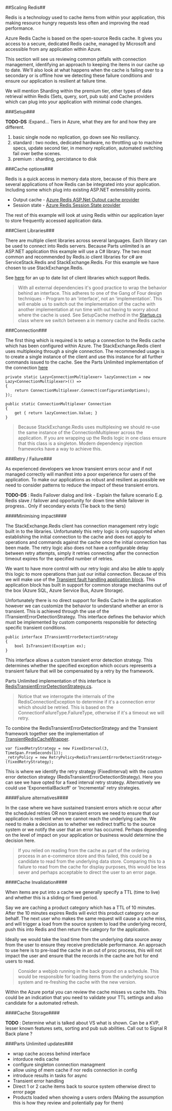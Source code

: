 ##Scaling Redis##

Redis is a technology used to cache items from within your application, this making resource hungry requests less often and improving the read performance.

Azure Redis Cache is based on the open-source Redis cache. It gives you access to a secure, dedicated Redis cache, managed by Microsoft and accessible from any application within Azure. 

This section will see us reviewing common pitfalls with connection management, identifying an approach to keeping the items in our cache up to date. We'll also look at what happens when the cache is failing over to a secondary or is offline how we detecting these failure conditions and ensure our application is resilient at failure time.

We will mention Sharding within the premium tier, other types of data retrieval within Redis (Sets, query, sort, pub sub) and Cache providers which can plug into your application with minimal code changes.

###Setup###

**TODO-DS** :Expand... Tiers in Azure, what they are for and how they are different.

1. basic single node no replication, go down see No resiliancy.
2. standard : two nodes, dedicated hardware, no throttling up to machine specs, update second tier, in memory replication, automated switching fail over bethe scenes.
3. premium : sharding, percistance to disk

###Cache options###

Redis is a quick access in memory data store, because of this there are several applications of how Redis can be integrated into your application. Including some which plug into existing ASP.NET extensibility points.

* Output cache - [Azure Redis ASP.Net Output cache provider](https://azure.microsoft.com/en-us/documentation/articles/cache-asp.net-output-cache-provider/)
* Session state - [Azure Redis Session State provider](https://azure.microsoft.com/en-us/documentation/articles/cache-asp.net-session-state-provider/)

The rest of this example will look at using Redis within our application layer to store frequently accessed application data.

###Client Libraries###

There are multiple client libraries across several languages. Each library can be used to connect into Redis servers. Because Parts unlimited is an ASP.NET application this example will use a C# library. The two most common and recommended by Redis.io client libraries for c# are ServiceStack.Redis and StackExchange.Redis.  For this example we have chosen to use StackExchange.Redis. 

See [here](http://redis.io/clients) for an up to date list of client libraries which support Redis.

> With all external dependencies it's good practice to wrap the behavior behind an interface. This adheres to one of the Gang of Four design techniques - Program to an 'interface', not an 'implementation'. This will enable us to switch out the implementation of the cache with another implementation at run time with out having to worry about where the cache is used. See SetupCache method in the [Startup.cs](..\..\src\PartsUnlimitedWebsite\Startup.cs) class where we switch between a in memory cache and Redis cache. 

###Connection###

The first thing which is required is to setup a connection to the Redis cache which has been configured within Azure. The StackExchange.Redis client uses multiplexing through a single connection. The recommended usage is to create a single instance of the client and use this instance for all further commands issued to the cache. See the Parts Unlimited implementation of the connection [here](..\..\src\PartsUnlimitedWebsite\Cache\PartsUnlimitedRedisCache.cs) 

    private static Lazy<ConnectionMultiplexer> lazyConnection = new Lazy<ConnectionMultiplexer>(() =>
    {
        return ConnectionMultiplexer.Connect(configurationOptions);
    });

    public static ConnectionMultiplexer Connection
    {
        get { return lazyConnection.Value; } 
    }

> Because StackExchange.Redis uses multiplexing we should re-use the same instance of the ConnectionMultiplexer across the application. If you are wrapping up the Redis logic in one class ensure that this class is a singleton. Modern dependency injection frameworks have a way to achieve this.     

###Retry / Failure###

As experienced developers we know transient errors occur and if not managed correctly will manifest into a poor experience for users of the application. 
To make our applications as robust and resilient as possible we need to consider patterns to reduce the impact of these transient errors. 

**TODO-DS** : Redis Failover dialog and link - Explain the failure scenario E.g. Redis slave / failover and opportunity for down time while failover in progress.. Only if secondary exists (Tie back to the tiers)

####Minimising impact####

The StackExchange.Redis client has connection management retry logic built in to the libraries. Unfortunately this retry logic is only supported when establishing the initial connection to the cache and does not apply to operations and commands against the cache once the initial connection has been made. The retry logic also does not have a configurable delay between retry attempts, simply it retries connecting after the connection timeout expires for the specified number of retries.

We want to have more control with our retry logic and also be able to apply this logic to more operations than just our initial connection. Because of this we will make use of the [Transient fault handling application block](https://msdn.microsoft.com/en-us/library/dn440719.aspx). This application block has built in support for common storage mechanims out of the box (Azure SQL, Azure Service Bus, Azure Storage). 

Unfortunately there is no direct support for Redis Cache in the application however we can customize the behavior to understand whether an error is transient. This is achieved through the use of the ITransientErrorDetectionStrategy.  This interface defines the behavior which must be implemented by custom components responsible for detecting specific transient conditions.

    public interface ITransientErrorDetectionStrategy
    { 
        bool IsTransient(Exception ex);
    }

This interface allows a custom transient error detection strategy. This determines whether the specified exception  which occurs represents a transient failure that will be compensated by a retry by the framework.

Parts Unlimited implementation of this interface is [RedisTransientErrorDetectionStrategy.cs](..\..\src\PartsUnlimitedWebsite\Cache\RedisTransientErrorDetectionStrategy.cs). 

> Notice that we interrogate the internals of the RedisConnectionException to determine if it's a connection error which should be retried. This is based on the ConnectionFailureType.FailureType, otherwise if it's a timeout we will retry.

To combine the RedisTransientErrorDetectionStrategy and the Transient framework together see the implementation of [TransientRedisCacheWrapper](..\..\src\PartsUnlimitedWebsite\Cache\TransientRedisCacheWrapper.cs).

    var fixedRetryStrategy = new FixedInterval(3, TimeSpan.FromSeconds(1));
    _retryPolicy = new RetryPolicy<RedisTransientErrorDetectionStrategy>(fixedRetryStrategy);

This is where we identify the retry strategy (FixedInterval) with the custom error detection strategy (RedisTransientErrorDetectionStrategy). Here you can see we have opted for a fixed interval retry strategy. Alternatively we could use 'ExponentialBackoff' or 'Incremental' retry strategies. 
 
####Failure alternatives####

In the case where we have sustained transient errors which re occur after the scheduled retries OR non transient errors  we need to ensure that our application is resilient when we cannot reach the underlying cache. We need to make a decision as to whether we redirect traffic to the source system or we notify the user that an error has occurred. Perhaps depending on the level of impact on your application or business would determine the decision here.

> If you relied on reading from the cache as part of the ordering process in an e-commerce store and this failed, this could be a candidate to read from the underlying data store. Comparing this to a failure to read from the cache for display purposes, this would be less sever and perhaps acceptable to direct the user to an error page.

####Cache Invalidation####

When items are put into a cache we generally specify a TTL (time to live) and whether this is a sliding or fixed period.

Say we are caching a product category which has a TTL of 10 minutes. 
After the 10 minutes expires Redis will evict this product category on our behalf. The next user who makes the same request will cause a cache miss, and will trigger a load from the source system to load the underlying record, push this into Redis and then return the category for the application. 

Ideally we would take the load time from the underlying data source away from the user to ensure they receive predictable performance.
An approach to use here is to pre-load the cache in an out of proc process, this will not impact the user and ensure that the records in the cache are hot for end users to read.
	 
> Consider a webjob running in the back ground on a schedule. This would be responsible for loading items from the underlying source system and re-freshing the cache with the new version.

Within the Azure portal you can review the cache misses vs cache hits. This could be an indication that you need to validate your TTL settings and also candidate for a automated refresh. 

####Cache Storage####

**TODO** : Determine what is talked about VS what is shown.
Can be a KVP, lesser known features sets, sorting and pub sub abilities. Call out to Signal R Back plane ?


###Parts Unlimited updates###

* wrap cache access behind interface
* intorduce redis cache
* configure singleton connection managment
* allow using of mem cache if nor redis connection in config
* introduce results in tasks for async
* Transient error handling
* Direct 1 or 2 cache items back to source system otherwise direct to error page
* Products loaded when showing a users orders (Making the assumption this is how they review and potentially pay for them)

